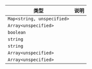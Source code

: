 | 类型 | 说明 |
|---|---|
| `Map<string, unspecified>` |  |
| `Array<unspecified>` |  |
| `boolean` |  |
| `string` |  |
| `string` |  |
| `Array<unspecified>` |  |
| `Array<unspecified>` |  |
